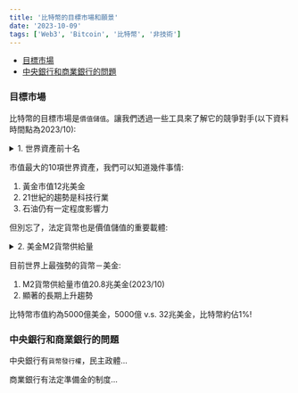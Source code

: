 ```yaml
---
title: '比特幣的目標市場和願景'
date: '2023-10-09'
tags: ['Web3', 'Bitcoin', '比特幣', '非技術']
---
```


- [目標市場](#目標市場)
- [中央銀行和商業銀行的問題](#中央銀行和商業銀行的問題)




### 目標市場

比特幣的目標市場是`價值儲值`。讓我們透過一些工具來了解它的競爭對手(以下資料時間點為2023/10):

<details>
  <summary>1. 世界資產前十名</summary>

2023/10
  - 2種貴金屬(金、銀)
  - 7間科技公司
  - 1間石油公司
  
  ![World Assets Top10](/bitcoin-fundamentals/world-assets-top10.jpg)
</details>

市值最大的10項世界資產，我們可以知道幾件事情:

1. 黃金市值12兆美金
2. 21世紀的趨勢是科技行業
3. 石油仍有一定程度影響力

但別忘了，法定貨幣也是價值儲值的重要載體:

<details>
  <summary>2. 美金M2貨幣供給量</summary>

  ![USD M2 Supply](/bitcoin-fundamentals/usd-m2-supply.jpg)
</details>

目前世界上最強勢的貨幣－美金:

1. M2貨幣供給量市值20.8兆美金(2023/10)
2. 顯著的長期上升趨勢

比特幣市值約為5000億美金，5000億 v.s. 32兆美金，比特幣約佔1%!

### 中央銀行和商業銀行的問題

中央銀行有`貨幣發行權`，民主政體...
    
商業銀行有法定準備金的制度...